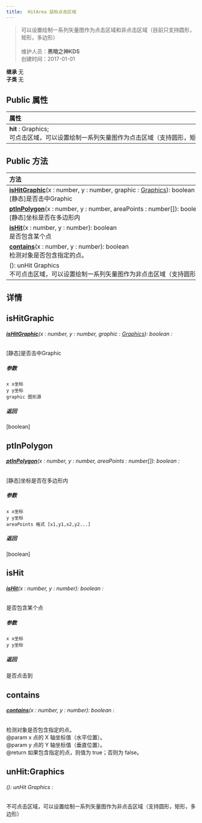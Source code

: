 ```yaml
---
title:  HitArea 鼠标点击区域
---
```

>可以设置绘制一系列矢量图作为点击区域和非点击区域（目前只支持圆形，矩形，多边形）<br><br>
>维护人员：**黑暗之神KDS**  
>创建时间：2017-01-01

**继承**  无<br>
**子类**  无<br>
## **Public 属性**
| <div style="width:1000px;text-align:left">属性</div>                                              |
| ------------------------------------------------------------------------------------------------- |
| **hit** : Graphics;<br>可点击区域，可以设置绘制一系列矢量图作为点击区域（支持圆形，矩形，多边形） |

## Public 方法
| <div style="width:1000px;text-align:left" >方法</div>                                                                                                        |
| ------------------------------------------------------------------------------------------------------------------------------------------------------------ |
| **[isHitGraphic](#ishitgraphic)**(x : number,  y : number,  graphic : [Graphics](/zh_hans/library/2d/client/lib/graphics)): boolean<br>[静态]是否击中Graphic |
| **[ptInPolygon](#ptinpolygon)**(x : number,  y : number,  areaPoints : number[]): boolean<br>[静态]坐标是否在多边形内                                        |
| **[isHit](#ishit)**(x : number,  y : number): boolean<br>是否包含某个点                                                                                      |
| **[contains](#contains)**(x : number,  y : number): boolean<br>检测对象是否包含指定的点。                                                                    |
| (): unHit Graphics<br>不可点击区域，可以设置绘制一系列矢量图作为非点击区域（支持圆形，矩形，多边形）                                                         |

## 详情



## isHitGraphic
###### **[isHitGraphic](#ishitgraphic)**(x : number,  y : number,  graphic : [Graphics](/zh_hans/library/2d/client/lib/graphics)): boolean :
[静态]是否击中Graphic
##### 参数
	x x坐标
	y y坐标
	graphic 图形源

##### 返回
[boolean]

## ptInPolygon
###### **[ptInPolygon](#ptinpolygon)**(x : number,  y : number,  areaPoints : number[]): boolean :
[静态]坐标是否在多边形内
##### 参数
	x x坐标
	y y坐标
	areaPoints 格式 [x1,y1,x2,y2...]

##### 返回
[boolean]

## isHit
###### **[isHit](#ishit)**(x : number,  y : number): boolean :
是否包含某个点
##### 参数
	x x坐标
	y y坐标

##### 返回
是否点击到

## contains
###### **[contains](#contains)**(x : number,  y : number): boolean :
检测对象是否包含指定的点。<br>
@param	x	点的 X 轴坐标值（水平位置）。<br>
@param	y	点的 Y 轴坐标值（垂直位置）。<br>
@return	如果包含指定的点，则值为 true；否则为 false。



## unHit:Graphics
###### (): unHit Graphics :
不可点击区域，可以设置绘制一系列矢量图作为非点击区域（支持圆形，矩形，多边形）





